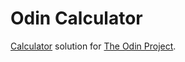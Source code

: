 # Odin Calculator
[Calculator](https://www.theodinproject.com/lessons/foundations-calculator) solution for [The Odin Project](https://www.theodinproject.com).
